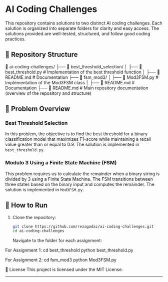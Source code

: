 # AI Coding Challenges

This repository contains solutions to two distinct AI coding challenges. Each solution is organized into separate folders for clarity and easy access. The solutions provided are well-tested, structured, and follow good coding practices.

## :file_folder: Repository Structure

📂 ai-coding-challenges/
├── 📂 best_threshold_selection/
│ ├── 📝 best_threshold.py # Implementation of the best threshold function
│ ├── 📖 README.md # Documentation
├── 📂 fsm_mod3/
│ ├── 📝 Mod3FSM.py # Implementation of the Mod3FSM class
│ ├── 📖 README.md # Documentation
├── 📖 README.md # Main repository documentation (overview of the repository and structure)

## :memo: Problem Overview

### Best Threshold Selection

In this problem, the objective is to find the best threshold for a binary classification model that maximizes F1-score while maintaining a recall value greater than or equal to 0.9. The solution is implemented in `best_threshold.py`.

### Modulo 3 Using a Finite State Machine (FSM)

This problem requires us to calculate the remainder when a binary string is divided by 3 using a Finite State Machine. The FSM transitions between three states based on the binary input and computes the remainder. The solution is implemented in `Mod3FSM.py`.

## :wrench: How to Run

1. Clone the repository:
   ```sh
   git clone https://github.com/rezagodaz/ai-coding-challenges.git
   cd ai-coding-challenges
   ```
   Navigate to the folder for each assignment:

For Assignment 1:
cd best_threshold
python best_threshold.py

For Assignment 2:
cd fsm_mod3
python Mod3FSM.py

:rocket: License
This project is licensed under the MIT License.

---
